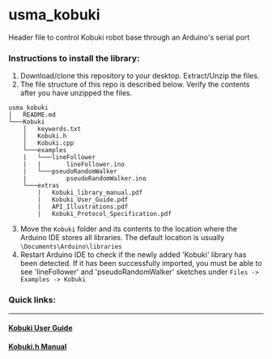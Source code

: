 # usma_kobuki
Header file to control Kobuki robot base through an Arduino's serial port

### Instructions to install the library:
1. Download/clone this repository to your desktop. Extract/Unzip the files.
2. The file structure of this repo is described below. Verify the contents after you have unzipped the files.
```
usma_kobuki
│   README.md    
└───Kobuki
    │   keywords.txt
    │   Kobuki.h
    │   Kobuki.cpp
    └───examples
    |   └───lineFollower
    |   |       lineFollower.ino
    |   └───pseudoRandomWalker
    |           pseudoRandomWalker.ino 
    └───extras
        |   Kobuki_library_manual.pdf
        |   Kobuki_User_Guide.pdf
        |   API_Illustrations.pdf
        |   Kobuki_Protocol_Specification.pdf
```
3. Move the `Kobuki` folder and its contents to the location where the Arduino IDE stores all libraries. The default location is usually `\Documents\Arduino\libraries`
4. Restart Arduino IDE to check if the newly added 'Kobuki' library has been detected. If it has been successfully imported, you must be able to see 'lineFollower' and 'pseudoRandomWalker' sketches under `Files -> Examples -> Kobuki`


### Quick links:
------------------------------------------------------------------------------
#### [Kobuki User Guide](https://github.com/westpoint-robotics/usma_kobuki/blob/master/Kobuki/extras/Kobuki%20User%20Guide.pdf)
#### [Kobuki.h Manual](https://github.com/westpoint-robotics/usma_kobuki/blob/master/Kobuki/extras/Kobuki%20library%20manual.pdf)
